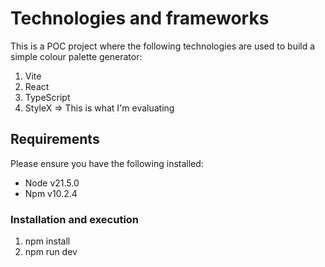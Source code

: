 # Technologies and frameworks

This is a POC project where the following technologies are used to build a simple colour palette generator:

1. Vite
2. React
3. TypeScript
4. StyleX => This is what I'm evaluating

## Requirements

Please ensure you have the following installed:

- Node v21.5.0
- Npm v10.2.4

### Installation and execution

1. npm install
2. npm run dev
